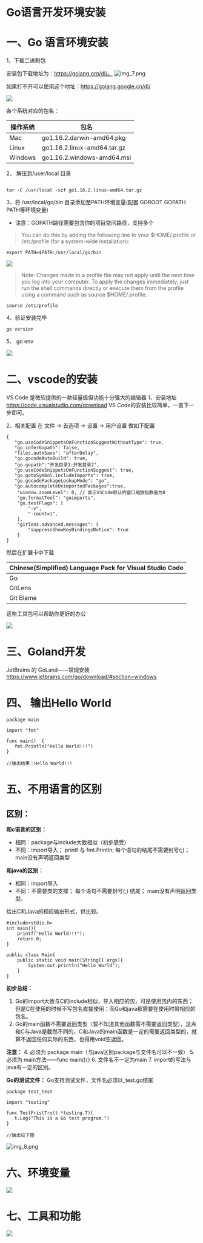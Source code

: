 <!--
 * @Author: your name
 * @Date: 2021-04-01 20:55:30
 * @LastEditTime: 2021-04-02 16:09:31
 * @LastEditors: Please set LastEditors
 * @Description: In User Settings Edit
 * @FilePath: /go_notes/docs/搭建go开发环境.md
-->
# Go语言开发环境安装
# 一、Go 语言环境安装
1、下载二进制包

安装包下载地址为：https://golang.org/dl/。
![img_7.png](img_7.png)

如果打不开可以使用这个地址：https://golang.google.cn/dl/

![](./../assets/download.png)

各个系统对应的包名：

|    操作系统 | 包名  |
|  ----  | ----  |
| Mac  | go1.16.2.darwin-amd64.pkg  |
| Linux  | go1.16.2.linux-amd64.tar.gz  |
| Windows  | go1.16.2.windows-amd64.msi |

2、 解压到/user/local 目录

```

tar -C /usr/local -xzf go1.16.2.linux-amd64.tar.gz
```

3、将 /usr/local/go/bin 目录添加至PATH环境变量(配置 GOROOT  GOPATH  PATH等环境变量)
- 注意：GOPATH路径需要包含你的项目空间路径，支持多个

> You can do this by adding the following line to your $HOME/.profile or /etc/profile (for a system-wide installation):
```
export PATH=$PATH:/usr/local/go/bin
```

![](./../assets/gedit_profile.png)

> Note: Changes made to a profile file may not apply until the next time you log into your computer. To apply the changes immediately, just run the shell commands directly or execute them from the profile using a command such as source $HOME/.profile.


```
source /etc/profile
```

4、验证安装完毕
```
go version
```

5、 go env

![](./../assets/go_env.png)

# 二、vscode的安装
   VS Code 是微软提供的一款轻量级但功能十分强大的编辑器
1、安装地址
https://code.visualstudio.com/download
VS Code的安装比较简单，一直下一步即可。

2、相关配置
在 文件 →  首选项 → 设置 → 用户设置  做如下配置
```
{
   "go.useCodeSnippetsOnFunctionSuggestWithoutType": true,
   "go.inferGopath": false,
   "files.autoSave": "afterDelay",
   "go.gocodeAutoBuild": true,
   "go.gopath":"开发目录1:开发目录2",
   "go.useCodeSnippetsOnFunctionSuggest": true,
   "go.gotoSymbol.includeImports": true,
   "go.gocodePackageLookupMode": "go",
   "go.autocompleteUnimportedPackages":true,
    "window.zoomLevel": 0, // 表示VSCode默认的窗口缩放指数值为0
    "go.formatTool": "goimports",
    "go.testFlags": [
        "-v",
        "-count=1",
    ],
    "gitlens.advanced.messages": {
        "suppressShowKeyBindingsNotice": true
    }
}

```
然后在扩展卡中下载

|    Chinese(Simplified) Language Pack for Visual Studio Code| 
|  ----  | 
| Go| 
| GitLens|
| Git Blame  |

这些工具包可以帮助你更好的办公

![](./../assets/vscode_plugin.png)

# 三、Goland开发
JetBrains 的 GoLand——常规安装
https://www.jetbrains.com/go/download/#section=windows

# 四、 输出Hello World
```buildoutcfg
package main

import "fmt"

func main()  {
   fmt.Println("Hello World!!!")
}

//输出结果：Hello World!!!
```

# 五、不用语言的区别
## 区别：
**和c语言的区别：**
- 相同：package与include大致相似（初步感受）
- 不同：import导入； printf 与 fmt.Println; 每个语句的结尾不需要封号(;)； main没有声明返回类型

**和java的区别：**
- 相同：import导入
- 不同：不需要类的支撑； 每个语句不需要封号(;) 结尾； main没有声明返回类型。

给出C和Java的相应输出形式，供比较。

```editorconfig 
#include<stdio.h>
int main(){
    printf("Hello World!!!");
    return 0;
}

public class Main{
    public static void main(String[] args){
        System.out.println("Hello World");
    }
}

```

**初步总结：**
1. Go的import大致与C的include相似，导入相应的包，可是使用包内的东西；但是C在使用的时候不写包名直接使用；而Go和java都需要在使用时带相应的包名。
2. Go的main函数不需要返回类型（暂不知道其他函数需不需要返回类型），这点和C与Java是截然不同的，C和Java的main函数是一定的需要返回类型的，就算不返回任何实际的东西，也得用void空返回。

**注意：**
4. 必须为 package main（与java区别package与文件名可以不一致）
5. 必须为 main方法——func main(){}
6. 文件名不一定为main
7. import的写法与java有一定的区别。

**Go的测试文件：** 
Go支持测试文件，文件名必须以_test.go结尾

```golang
package test_test

import "testing"

func TestFristTry(t *testing.T){
   t.Log("This is a Go test program.")
}

//输出见下图
```
![img_8.png](img_8.png)


# 六、环境变量
![](../assets/const.webp)

# 七、工具和功能

![](../assets/toolsingo.webp)
